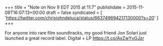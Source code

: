 +++
title = "Note on Nov 9 EDT 2015 at 11:7"
publishdate = 2015-11-09T16:07:13+00:00
draft = false
syndicated = [ 'https://twitter.com/chrisjohndeluca/status/663749694217130000?s=20' ]
+++

For anyone into rare film soundtracks, my good friend Jon Solari just launched a great record label. Digital + LP https://t.co/AxZwYvGJzr
